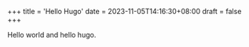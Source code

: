 +++
title = 'Hello Hugo'
date = 2023-11-05T14:16:30+08:00
draft = false
+++

Hello world and hello hugo.